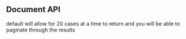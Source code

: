 ## Document API

default will allow for 20 cases at a time to return and you will be able to paginate through the results
